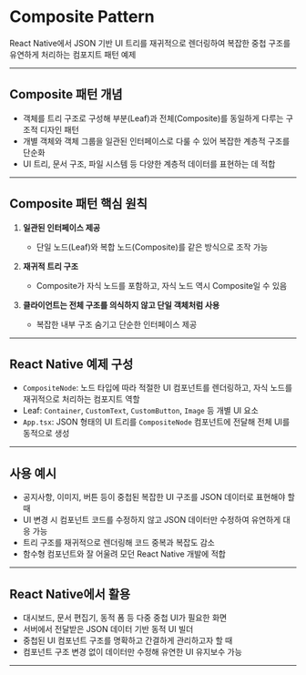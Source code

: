 # Composite Pattern

React Native에서 JSON 기반 UI 트리를 재귀적으로 렌더링하여 복잡한 중첩 구조를 유연하게 처리하는 컴포지트 패턴 예제

---

## Composite 패턴 개념

- 객체를 트리 구조로 구성해 부분(Leaf)과 전체(Composite)를 동일하게 다루는 구조적 디자인 패턴
- 개별 객체와 객체 그룹을 일관된 인터페이스로 다룰 수 있어 복잡한 계층적 구조를 단순화
- UI 트리, 문서 구조, 파일 시스템 등 다양한 계층적 데이터를 표현하는 데 적합

---

## Composite 패턴 핵심 원칙

1. **일관된 인터페이스 제공**

   - 단일 노드(Leaf)와 복합 노드(Composite)를 같은 방식으로 조작 가능

2. **재귀적 트리 구조**

   - Composite가 자식 노드를 포함하고, 자식 노드 역시 Composite일 수 있음

3. **클라이언트는 전체 구조를 의식하지 않고 단일 객체처럼 사용**

   - 복잡한 내부 구조 숨기고 단순한 인터페이스 제공

---

## React Native 예제 구성

- `CompositeNode`: 노드 타입에 따라 적절한 UI 컴포넌트를 렌더링하고, 자식 노드를 재귀적으로 처리하는 컴포지트 역할
- Leaf: `Container`, `CustomText`, `CustomButton`, `Image` 등 개별 UI 요소
- `App.tsx`: JSON 형태의 UI 트리를 `CompositeNode` 컴포넌트에 전달해 전체 UI를 동적으로 생성

---

## 사용 예시

- 공지사항, 이미지, 버튼 등이 중첩된 복잡한 UI 구조를 JSON 데이터로 표현해야 할 때
- UI 변경 시 컴포넌트 코드를 수정하지 않고 JSON 데이터만 수정하여 유연하게 대응 가능
- 트리 구조를 재귀적으로 렌더링해 코드 중복과 복잡도 감소
- 함수형 컴포넌트와 잘 어울려 모던 React Native 개발에 적합

---

## React Native에서 활용

- 대시보드, 문서 편집기, 동적 폼 등 다중 중첩 UI가 필요한 화면
- 서버에서 전달받은 JSON 데이터 기반 동적 UI 빌더
- 중첩된 UI 컴포넌트 구조를 명확하고 간결하게 관리하고자 할 때
- 컴포넌트 구조 변경 없이 데이터만 수정해 유연한 UI 유지보수 가능

---
